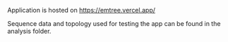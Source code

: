 Application is hosted on https://emtree.vercel.app/

Sequence data and topology used for testing the app can be found in the analysis folder.
